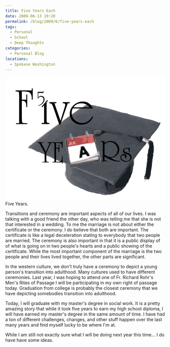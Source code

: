 ```yaml
---
title: Five Years Each
date: 2009-06-13 19:20
permalink: /blog/2009/6/five-years-each
tags:
  - Personal
  - School
  - Deep Thoughts
categories:
  - Personal Blog
locations: 
  - Spokane Washington
---
```


![ Five Years.][1] Five Years. 

   [1]: /assets/media/five-years-each-adobe-illustrator-graduation-graphic.jpg

Transitions and ceremony are important aspects of all of our lives. I was talking with a good friend the other day, who was telling me that she is not that interested in a wedding. To me the marriage is not about either the certificate or the ceremony. I do believe that both are important. The certificate is like a legal deceleration stating to everybody that two people are married. The ceremony is also important in that it is a public display of of what is going on in two people's hearts and a public showing of the certificate. While the most important component of the marriage is the two people and their lives lived together, the other parts are significant.

In the western culture, we don't truly have a ceremony to depict a young person's transition into adulthood. Many cultures used to have different ceremonies. Last year, I was hoping to attend one of Fr. Richard Rohr's Men's Rites of Passage I will be participating in my own right of passage today. Graduation from college is probably the closest ceremony that we have depicting somebodies transition into adulthood.

Today, I will graduate with my master's degree in social work. It is a pretty amazing story that while it took five years to earn my high school diploma, I will have earned my master's degree in the same amount of time. I have had a ton of different challenges, changes, and other stuff happen over the last many years and find myself lucky to be where I'm at.

While I am still not exactly sure what I will be doing next year this time... I do have have some ideas.